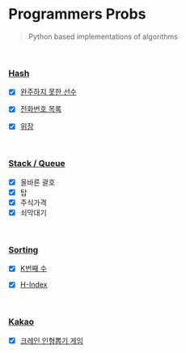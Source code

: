 # Programmers Probs
> Python based implementations of algorithms

<br/>


### [Hash](/Programmers/hash)

- [x] [완주하지 못한 선수](/Programmers/hash/완주하지_못한_선수.py)
- [x] [전화번호 목록](/Programmers/hash/전화번호_목록_2.py)
- [x] [위장](/Programmers/hash/위장.py)


<br>

### [Stack / Queue](/Programmers/stack_queue)

- [x] 올바른 괄호
- [x] 탑
- [x] 주식가격
- [x] 쇠막대기

<br>

### [Sorting](/Programmers/sorting)

- [x] [K번째 수](/Programmers/sorting/K번째수.py)
- [x] [H-Index](/Programmers/sorting/H-Index.py)


<br>

### [Kakao](/Programmers/kakao)

- [x] [크레인 인형뽑기 게임](/Programmers/kakao/2019_kakao_겨울_인턴십/크레인_인형뽑기_게임.py)